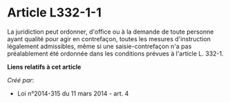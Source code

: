 # Article L332-1-1

La juridiction peut ordonner, d'office ou à la demande de toute personne ayant qualité pour agir en contrefaçon, toutes les
mesures d'instruction légalement admissibles, même si une saisie-contrefaçon n'a pas préalablement été ordonnée dans les
conditions prévues à l'article L. 332-1.

**Liens relatifs à cet article**

_Créé par_:

  - Loi n°2014-315 du 11 mars 2014 - art. 4
